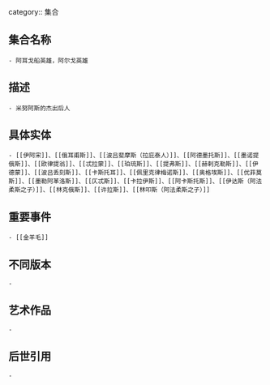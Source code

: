 category:: 集合
## 集合名称
	- 阿耳戈船英雄，阿尔戈英雄
## 描述
	- 米努阿斯的杰出后人
## 具体实体
	- [[伊阿宋]]、[[俄耳甫斯]]、[[波吕斐摩斯（拉庇泰人）]]、[[阿德墨托斯]]、[[墨诺提俄斯]]、[[欧律提翁]]、[[忒拉蒙]]、[[珀琉斯]]、[[提弗斯]]、[[赫剌克勒斯]]、[[伊德蒙]]、[[波吕丢刻斯]]、[[卡斯托耳]]、[[佩里克律梅诺斯]]、[[奥格埃斯]]、[[优菲莫斯]]、[[墨勒阿革洛斯]]、[[仄忒斯]]、[[卡拉伊斯]]、[[阿卡斯托斯]]、[[伊达斯（阿法柔斯之子）]]、[[林克俄斯]]、[[许拉斯]]、[[林叩斯（阿法柔斯之子）]]
## 重要事件
	- [[金羊毛]]
## 不同版本
	-
## 艺术作品
	-
## 后世引用
	-

